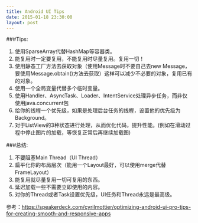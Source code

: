 ```yaml
---
title: Android UI Tips
date: 2015-01-18 23:30:00
layout: post
---
```


###Tips:

1. 使用SparseArray代替HashMap等容器类。
2. 能复用时一定要复用，不能复用时尽量复用。复用一切！
3. 使用静态工厂方法去获取对象（使用Message时不要自己去new Message，要使用Message.obtain()方法去获取）这样可以减少不必要的对象，复用已有的对象。
4. 使用一个全局变量代替多个临时变量。
5. 使用Handler、AsyncTask、Loader、IntentService处理异步任务，而非仅使用java.concurrent包
6. 给你的线程一个优先级，如果是处理后台任务的线程，设置他的优先级为Background。
7. 对于ListView的3种状态进行处理，从而优化代码，提升性能。(例如在滑动过程中停止图片的加载，等恢复正常后再继续加载图)

###总结:

1. 不要阻塞Main Thread（UI Thread）
2. 扁平化你的布局层次（能用一个Layout最好，可以使用merge代替FrameLayout）
3. 能复用就尽量复用一切可复用的东西。
4. 延迟加载一些不需要立即使用的内容。
5. 对你的Thread或者Task设置优先级，UI任务和Thread永远是最高级。

参考：https://speakerdeck.com/cyrilmottier/optimizing-android-ui-pro-tips-for-creating-smooth-and-responsive-apps